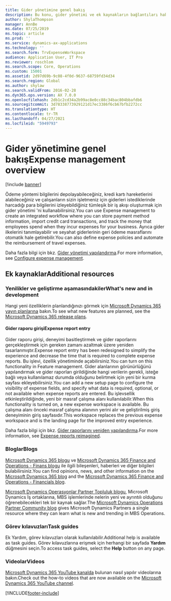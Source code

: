 ```yaml
---
title: Gider yönetimine genel bakış
description: Bu konu, gider yönetimi ve ek kaynakların bağlantıları hakkında genel bilgiler sağlar. Ödeme yöntemi bilgilerini depolayabileceğiniz, kredi kartı hareketlerini alabileceğiniz ve çalışanların sizin işletmeniz için giderleri istediklerinde harcadığı para bilgilerini izleyebildiğiniz tümleşik bir iş akışı oluşturmak için gider yönetimi 'ni kullanabilirsiniz.
author: ShylaThompson
manager: AnnBe
ms.date: 07/25/2019
ms.topic: article
ms.prod: ''
ms.service: dynamics-ax-applications
ms.technology: ''
ms.search.form: TrvExpenseWorkspace
audience: Application User, IT Pro
ms.reviewer: roschlom
ms.search.scope: Core, Operations
ms.custom: 15001
ms.assetid: 2d97d69b-9c08-4f0d-9637-68759fd34d34
ms.search.region: Global
ms.author: shylaw
ms.search.validFrom: 2016-02-28
ms.dyn365.ops.version: AX 7.0.0
ms.openlocfilehash: 2db1c2cd34a2b99ac8e0cc88c34bac804bbafdb6
ms.sourcegitcommit: 3d78338773929121d17ec3386f6cb67bfb2272cc
ms.translationtype: HT
ms.contentlocale: tr-TR
ms.lasthandoff: 04/27/2021
ms.locfileid: "5949793"
---
```

# <a name="expense-management-overview"></a><span data-ttu-id="6fbc4-104">Gider yönetimine genel bakış</span><span class="sxs-lookup"><span data-stu-id="6fbc4-104">Expense management overview</span></span>

[!include [banner](../includes/banner.md)]

<span data-ttu-id="6fbc4-105">Ödeme yöntemi bilgilerini depolayabileceğiniz, kredi kartı hareketlerini alabileceğiniz ve çalışanların sizin işletmeniz için giderleri istediklerinde harcadığı para bilgilerini izleyebildiğiniz tümleşik bir iş akışı oluşturmak için gider yönetimi 'ni kullanabilirsiniz.</span><span class="sxs-lookup"><span data-stu-id="6fbc4-105">You can use Expense management to create an integrated workflow where you can store payment method information, import credit card transactions, and track the money that employees spend when they incur expenses for your business.</span></span> <span data-ttu-id="6fbc4-106">Ayrıca gider ilkelerini tanımlayabilir ve seyahat giderlerinin geri ödeme masraflarını otomatik hale getirebilir.</span><span class="sxs-lookup"><span data-stu-id="6fbc4-106">You can also define expense policies and automate the reimbursement of travel expenses.</span></span>

<span data-ttu-id="6fbc4-107">Daha fazla bilgi için bkz. [Gider yönetimi yapılandırma](plan-expense-management.md).</span><span class="sxs-lookup"><span data-stu-id="6fbc4-107">For more information, see [Configure expense management](plan-expense-management.md).</span></span>

## <a name="additional-resources"></a><span data-ttu-id="6fbc4-108">Ek kaynaklar</span><span class="sxs-lookup"><span data-stu-id="6fbc4-108">Additional resources</span></span>

### <a name="whats-new-and-in-development"></a><span data-ttu-id="6fbc4-109">Yenilikler ve geliştirme aşamasındakiler</span><span class="sxs-lookup"><span data-stu-id="6fbc4-109">What's new and in development</span></span>

<span data-ttu-id="6fbc4-110">Hangi yeni özelliklerin planlandığınızı görmek için [Microsoft Dynamics 365 yayın planlarına](/dynamics365/release-plans/) bakın.</span><span class="sxs-lookup"><span data-stu-id="6fbc4-110">To see what new features are planned, see the [Microsoft Dynamics 365 release plans](/dynamics365/release-plans/).</span></span>

#### <a name="expense-report-entry"></a><span data-ttu-id="6fbc4-111">Gider raporu girişi</span><span class="sxs-lookup"><span data-stu-id="6fbc4-111">Expense report entry</span></span>

<span data-ttu-id="6fbc4-112">Gider raporu girişi, deneyimi basitleştirmek ve gider raporlarını gerçekleştirmek için gereken zamanı azaltmak üzere yeniden tasarlanmıştır.</span><span class="sxs-lookup"><span data-stu-id="6fbc4-112">Expense report entry has been redesigned to simplify the experience and decrease the time that is required to complete expense reports.</span></span> <span data-ttu-id="6fbc4-113">Bu işlevi, özellik yönetiminde açabilirsiniz.</span><span class="sxs-lookup"><span data-stu-id="6fbc4-113">You can turn on this functionality in Feature management.</span></span> <span data-ttu-id="6fbc4-114">Gider alanlarının görünürlüğünü yapılandırmak ve gider raporları girildiğinde hangi verilerin gerekli, isteğe bağlı veya kullanılamaz durumda olduğunu belirtmek için yeni bir kurma sayfası ekleyebilirsiniz.</span><span class="sxs-lookup"><span data-stu-id="6fbc4-114">You can add a new setup page to configure the visibility of expense fields, and specify what data is required, optional, or not available when expense reports are entered.</span></span> <span data-ttu-id="6fbc4-115">Bu işlevsellik etkinleştirildiğinde, yeni bir masraf çalışma alanı kullanılabilir.</span><span class="sxs-lookup"><span data-stu-id="6fbc4-115">When this functionality is turned on, a new expense workspace is available.</span></span> <span data-ttu-id="6fbc4-116">Bu çalışma alanı önceki masraf çalışma alanının yerini alır ve geliştirilmiş giriş deneyiminin giriş sayfasıdır.</span><span class="sxs-lookup"><span data-stu-id="6fbc4-116">This workspace replaces the previous expense workspace and is the landing page for the improved entry experience.</span></span>

<span data-ttu-id="6fbc4-117">Daha fazla bilgi için bkz. [Gider raporlarını yeniden yapılandırma](ExpenseWorkspaceNew.md).</span><span class="sxs-lookup"><span data-stu-id="6fbc4-117">For more information, see [Expense reports reimagined](ExpenseWorkspaceNew.md).</span></span>

### <a name="blogs"></a><span data-ttu-id="6fbc4-118">Bloglar</span><span class="sxs-lookup"><span data-stu-id="6fbc4-118">Blogs</span></span>

<span data-ttu-id="6fbc4-119">[Microsoft Dynamics 365 blogu](https://community.dynamics.com/b/msftdynamicsblog?c=Enterprise) ve [Microsoft Dynamics 365 Finance and Operations - Finans blogu](https://community.dynamics.com/365/financeandoperations/b/financials) ile ilgili bileşenleri, haberleri ve diğer bilgileri bulabilirsiniz.</span><span class="sxs-lookup"><span data-stu-id="6fbc4-119">You can find opinions, news, and other information on the [Microsoft Dynamics 365 blog](https://community.dynamics.com/b/msftdynamicsblog?c=Enterprise) and the [Microsoft Dynamics 365 Finance and Operations - Financials blog](https://community.dynamics.com/365/financeandoperations/b/financials).</span></span>

<span data-ttu-id="6fbc4-120">[Microsoft Dynamics Operasyonlar Partner Topluluk blogu](https://community.dynamics.com/partner/b/operationspartnercommunityblog), Microsoft Dynamics İş ortaklarına, MBS işlemlerinde nelerin yeni ve ayrıntılı olduğunu öğrenebilecekleri tek bir kaynak sağlar.</span><span class="sxs-lookup"><span data-stu-id="6fbc4-120">The [Microsoft Dynamics Operations Partner Community blog](https://community.dynamics.com/partner/b/operationspartnercommunityblog) gives Microsoft Dynamics Partners a single resource where they can learn what is new and trending in MBS Operations.</span></span>

### <a name="task-guides"></a><span data-ttu-id="6fbc4-121">Görev kılavuzları</span><span class="sxs-lookup"><span data-stu-id="6fbc4-121">Task guides</span></span>

<span data-ttu-id="6fbc4-122">Ek Yardım, görev kılavuzları olarak kullanılabilir.</span><span class="sxs-lookup"><span data-stu-id="6fbc4-122">Additional help is available as task guides.</span></span> <span data-ttu-id="6fbc4-123">Görev kılavuzlarına erişmek için herhangi bir sayfada **Yardım** düğmesini seçin.</span><span class="sxs-lookup"><span data-stu-id="6fbc4-123">To access task guides, select the **Help** button on any page.</span></span>

### <a name="videos"></a><span data-ttu-id="6fbc4-124">Videolar</span><span class="sxs-lookup"><span data-stu-id="6fbc4-124">Videos</span></span>

<span data-ttu-id="6fbc4-125">[Microsoft Dynamics 365 YouTube kanalda](https://www.youtube.com/channel/UCJGCg4rB3QSs8y_1FquelBQ) bulunan nasıl yapılır videolarına bakın.</span><span class="sxs-lookup"><span data-stu-id="6fbc4-125">Check out the how-to videos that are now available on the [Microsoft Dynamics 365 YouTube channel](https://www.youtube.com/channel/UCJGCg4rB3QSs8y_1FquelBQ).</span></span>


[!INCLUDE[footer-include](../includes/footer-banner.md)]